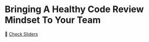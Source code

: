 # Bringing A Healthy Code Review Mindset To Your Team

📌 [Check Sliders](https://docs.google.com/presentation/d/1GJwqLkfFY2yyyRk38bTpbBaVSXCc64OX0qLNSwDJJGE/edit#slide=id.p)
